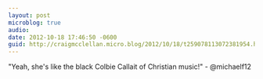 ```yaml
---
layout: post
microblog: true
audio: 
date: 2012-10-18 17:46:50 -0600
guid: http://craigmcclellan.micro.blog/2012/10/18/t259078113072381954.html
---
```

"Yeah, she's like the black Colbie Callait of Christian music!" - @michaelf12
